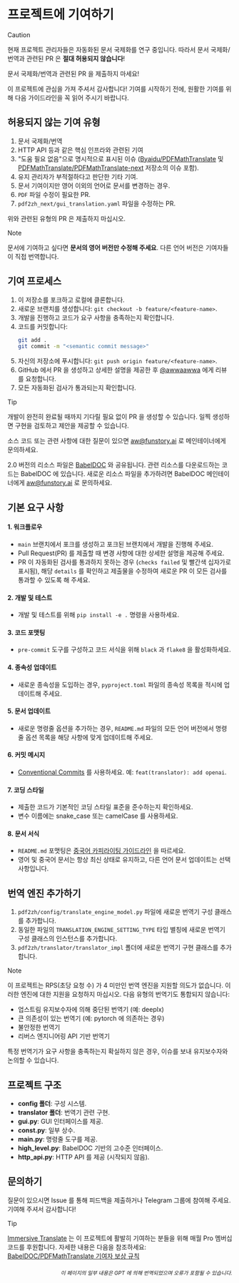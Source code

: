 # 프로젝트에 기여하기

> [!CAUTION]
>
> 현재 프로젝트 관리자들은 자동화된 문서 국제화를 연구 중입니다. 따라서 문서 국제화/번역과 관련된 PR 은 **절대 허용되지 않습니다**!
>
> 문서 국제화/번역과 관련된 PR 을 제출하지 마세요!

이 프로젝트에 관심을 가져 주셔서 감사합니다! 기여를 시작하기 전에, 원활한 기여를 위해 다음 가이드라인을 꼭 읽어 주시기 바랍니다.

## 허용되지 않는 기여 유형

1. 문서 국제화/번역
2. HTTP API 등과 같은 핵심 인프라와 관련된 기여
3. "도움 필요 없음"으로 명시적으로 표시된 이슈 ([Byaidu/PDFMathTranslate](Byaidu/PDFMathTranslate) 및 [PDFMathTranslate/PDFMathTranslate-next](PDFMathTranslate/PDFMathTranslate-next) 저장소의 이슈 포함).
4. 유지 관리자가 부적절하다고 판단한 기타 기여.
5. 문서 기여이지만 영어 이외의 언어로 문서를 변경하는 경우.
6. `PDF` 파일 수정이 필요한 PR.
7. `pdf2zh_next/gui_translation.yaml` 파일을 수정하는 PR.

위와 관련된 유형의 PR 은 제출하지 마십시오.

> [!NOTE]
>
> 문서에 기여하고 싶다면 **문서의 영어 버전만 수정해 주세요**. 다른 언어 버전은 기여자들이 직접 번역합니다.

## 기여 프로세스

1. 이 저장소를 포크하고 로컬에 클론합니다.
2. 새로운 브랜치를 생성합니다: `git checkout -b feature/<feature-name>`.
3. 개발을 진행하고 코드가 요구 사항을 충족하는지 확인합니다.
4. 코드를 커밋합니다:
   ```bash
   git add .
   git commit -m "<semantic commit message>"
   ```
5. 자신의 저장소에 푸시합니다: `git push origin feature/<feature-name>`.
6. GitHub 에서 PR 을 생성하고 상세한 설명을 제공한 후 [@awwaawwa](https://github.com/awwaawwa) 에게 리뷰를 요청합니다.
7. 모든 자동화된 검사가 통과되는지 확인합니다.

> [!TIP]
>
> 개발이 완전히 완료될 때까지 기다릴 필요 없이 PR 을 생성할 수 있습니다. 일찍 생성하면 구현을 검토하고 제안을 제공할 수 있습니다.
>
> 소스 코드 또는 관련 사항에 대한 질문이 있으면 aw@funstory.ai 로 메인테이너에게 문의하세요.
>
> 2.0 버전의 리소스 파일은 [BabelDOC](https://github.com/funstory-ai/BabelDOC) 와 공유됩니다. 관련 리소스를 다운로드하는 코드는 BabelDOC 에 있습니다. 새로운 리소스 파일을 추가하려면 BabelDOC 메인테이너에게 aw@funstory.ai 로 문의하세요.

## 기본 요구 사항

<h4 id="sop">1. 워크플로우</h4>

   - `main` 브랜치에서 포크를 생성하고 포크된 브랜치에서 개발을 진행해 주세요.
   - Pull Request(PR) 를 제출할 때 변경 사항에 대한 상세한 설명을 제공해 주세요.
   - PR 이 자동화된 검사를 통과하지 못하는 경우 (`checks failed` 및 빨간색 십자가로 표시됨), 해당 `details` 를 확인하고 제출물을 수정하여 새로운 PR 이 모든 검사를 통과할 수 있도록 해 주세요.


<h4 id="dev&test">2. 개발 및 테스트</h4>

   - 개발 및 테스트를 위해 `pip install -e .` 명령을 사용하세요.


<h4 id="format">3. 코드 포맷팅</h4>

   - `pre-commit` 도구를 구성하고 코드 서식을 위해 `black` 과 `flake8` 을 활성화하세요.


<h4 id="requpdate">4. 종속성 업데이트</h4>

   - 새로운 종속성을 도입하는 경우, `pyproject.toml` 파일의 종속성 목록을 적시에 업데이트해 주세요.


<h4 id="docupdate">5. 문서 업데이트</h4>

   - 새로운 명령줄 옵션을 추가하는 경우, `README.md` 파일의 모든 언어 버전에서 명령줄 옵션 목록을 해당 사항에 맞게 업데이트해 주세요.


<h4 id="commitmsg">6. 커밋 메시지</h4>

   - [Conventional Commits](https://www.conventionalcommits.org/en/v1.0.0/) 를 사용하세요. 예: `feat(translator): add openai`.


<h4 id="코딩스타일">7. 코딩 스타일</h4>

   - 제출한 코드가 기본적인 코딩 스타일 표준을 준수하는지 확인하세요.
   - 변수 이름에는 snake_case 또는 camelCase 를 사용하세요.


<h4 id="doctypo">8. 문서 서식</h4>

   - `README.md` 포맷팅은 [중국어 카피라이팅 가이드라인](https://github.com/sparanoid/chinese-copywriting-guidelines) 을 따르세요.
   - 영어 및 중국어 문서는 항상 최신 상태로 유지하고, 다른 언어 문서 업데이트는 선택 사항입니다.

## 번역 엔진 추가하기

1. `pdf2zh/config/translate_engine_model.py` 파일에 새로운 번역기 구성 클래스를 추가합니다.
2. 동일한 파일의 `TRANSLATION_ENGINE_SETTING_TYPE` 타입 별칭에 새로운 번역기 구성 클래스의 인스턴스를 추가합니다.
3. `pdf2zh/translator/translator_impl` 폴더에 새로운 번역기 구현 클래스를 추가합니다.

> [!NOTE]
>
> 이 프로젝트는 RPS(초당 요청 수) 가 4 미만인 번역 엔진을 지원할 의도가 없습니다. 이러한 엔진에 대한 지원을 요청하지 마십시오.
> 다음 유형의 번역기도 통합되지 않습니다:
> - 업스트림 유지보수자에 의해 중단된 번역기 (예: deeplx)
> - 큰 의존성이 있는 번역기 (예: pytorch 에 의존하는 경우)
> - 불안정한 번역기
> - 리버스 엔지니어링 API 기반 번역기
>
> 특정 번역기가 요구 사항을 충족하는지 확실하지 않은 경우, 이슈를 보내 유지보수자와 논의할 수 있습니다.

## 프로젝트 구조

- **config 폴더**: 구성 시스템.
- **translator 폴더**: 번역기 관련 구현.
- **gui.py**: GUI 인터페이스를 제공.
- **const.py**: 일부 상수.
- **main.py**: 명령줄 도구를 제공.
- **high_level.py**: BabelDOC 기반의 고수준 인터페이스.
- **http_api.py**: HTTP API 를 제공 (시작되지 않음).

## 문의하기

질문이 있으시면 Issue 를 통해 피드백을 제출하거나 Telegram 그룹에 참여해 주세요. 기여해 주셔서 감사합니다!

> [!TIP]
>
> [Immersive Translate](https://immersivetranslate.com) 는 이 프로젝트에 활발히 기여하는 분들을 위해 매월 Pro 멤버십 코드를 후원합니다. 자세한 내용은 다음을 참조하세요: [BabelDOC/PDFMathTranslate 기여자 보상 규칙](https://funstory-ai.github.io/BabelDOC/CONTRIBUTOR_REWARD/)

<div align="right"> 
<h6><small>이 페이지의 일부 내용은 GPT 에 의해 번역되었으며 오류가 포함될 수 있습니다.</small></h6>